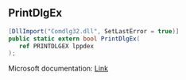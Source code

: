 ## PrintDlgEx

```csharp
[DllImport("Comdlg32.dll", SetLastError = true)]
public static extern bool PrintDlgEx(
   ref PRINTDLGEX lppdex
);
```

Microsoft documentation: [Link](https://learn.microsoft.com/en-us/previous-versions/windows/desktop/legacy/ms646942(v=vs.85))
